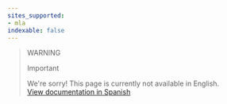 ```yaml
---
sites_supported:
- mla
indexable: false
---
```


<!-- -->
> WARNING 
>
> Important
>
> We're sorry! This page is currently not available in English.<br>
> [View documentation in Spanish](https://www.mercadopago[FAKER][URL][DOMAIN]/developers/es/guides/in-person-payments/qr-code/qr-unattended/qr-unattended-loyalty)